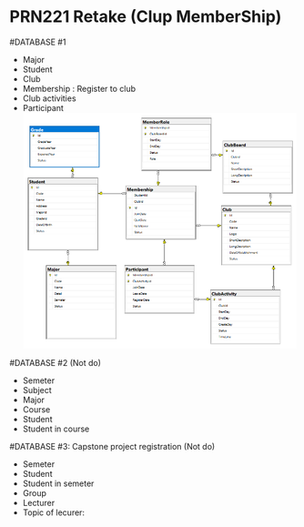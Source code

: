 #  PRN221 Retake (Clup MemberShip)

#DATABASE #1
- Major
- Student
- Club 
- Membership : Register to club
- Club activities
- Participant
![alt text](https://github.com/thientm27/Club-MemberShip/blob/main/Pictures/image2.png?raw=true)

#DATABASE #2 (Not do)
- Semeter
- Subject 
- Major 
- Course
- Student
- Student in course

#DATABASE #3: Capstone project registration (Not do)
- Semeter
- Student 
- Student in semeter
- Group
- Lecturer
- Topic of lecurer: 
